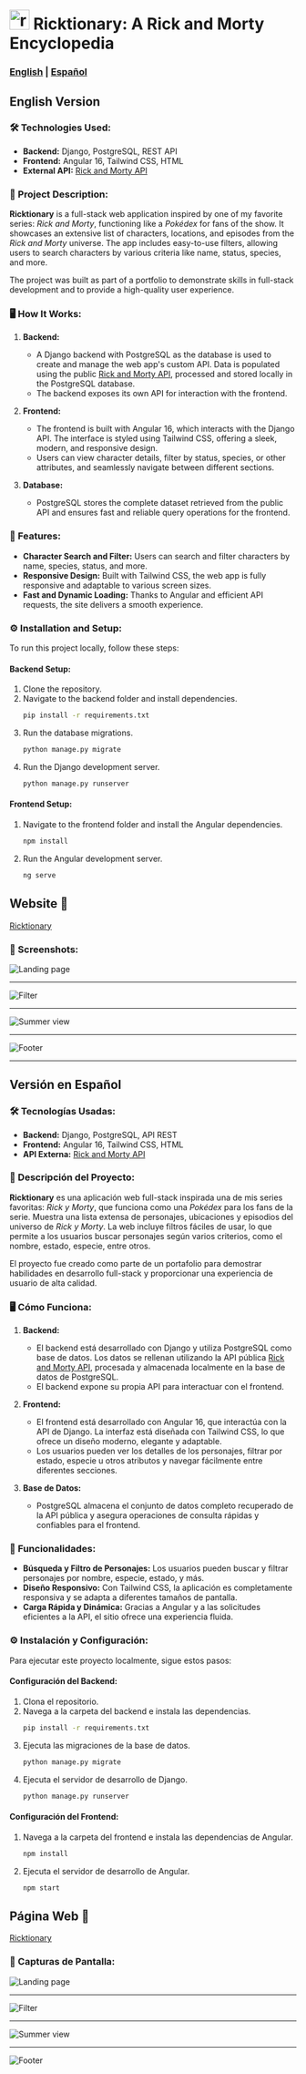 # [<img src="./rickandmortyfront/rym/src/favicon.ico" alt="ricktionary favicon" height="35">](https://ricktionary.vercel.app) Ricktionary: A Rick and Morty Encyclopedia

### [English](#english-version) | [Español](#versión-en-español)

## English Version

### 🛠️ Technologies Used:
- **Backend:** Django, PostgreSQL, REST API
- **Frontend:** Angular 16, Tailwind CSS, HTML
- **External API:** [Rick and Morty API](https://rickandmortyapi.com/)

### 📖 Project Description:
**Ricktionary** is a full-stack web application inspired by one of my favorite series: *Rick and Morty*, functioning like a *Pokédex* for fans of the show. It showcases an extensive list of characters, locations, and episodes from the *Rick and Morty* universe. The app includes easy-to-use filters, allowing users to search characters by various criteria like name, status, species, and more.

The project was built as part of a portfolio to demonstrate skills in full-stack development and to provide a high-quality user experience.

### 🖥️ How It Works:
1. **Backend:**
   - A Django backend with PostgreSQL as the database is used to create and manage the web app's custom API. Data is populated using the public [Rick and Morty API](https://rickandmortyapi.com/), processed and stored locally in the PostgreSQL database. 
   - The backend exposes its own API for interaction with the frontend.
   
2. **Frontend:**
   - The frontend is built with Angular 16, which interacts with the Django API. The interface is styled using Tailwind CSS, offering a sleek, modern, and responsive design.
   - Users can view character details, filter by status, species, or other attributes, and seamlessly navigate between different sections.
   
3. **Database:** 
   - PostgreSQL stores the complete dataset retrieved from the public API and ensures fast and reliable query operations for the frontend.

### 🚀 Features:
- **Character Search and Filter:** Users can search and filter characters by name, species, status, and more.
- **Responsive Design:** Built with Tailwind CSS, the web app is fully responsive and adaptable to various screen sizes.
- **Fast and Dynamic Loading:** Thanks to Angular and efficient API requests, the site delivers a smooth experience.

### ⚙️ Installation and Setup:
To run this project locally, follow these steps:

#### Backend Setup:
1. Clone the repository.
2. Navigate to the backend folder and install dependencies.
    ```bash
    pip install -r requirements.txt
    ```
3. Run the database migrations.
    ```bash
    python manage.py migrate
    ```
4. Run the Django development server.
    ```bash
    python manage.py runserver
    ```

#### Frontend Setup:
1. Navigate to the frontend folder and install the Angular dependencies.
    ```bash
    npm install
    ```
2. Run the Angular development server.
    ```bash
    ng serve
    ```

## Website 👀

[Ricktionary](https://ricktionary.vercel.app)

### 📸 Screenshots:
![Landing page](./rickandmortyfront/rym/src/assets/screenshots/landing.png)

---

![Filter](./rickandmortyfront/rym/src/assets/screenshots/poopybutthole-filter.png)

---

![Summer view](./rickandmortyfront/rym/src/assets/screenshots/summer-view.png)

---

![Footer](./rickandmortyfront/rym/src/assets/screenshots/footer.png)

---

## Versión en Español

### 🛠️ Tecnologías Usadas:
- **Backend:** Django, PostgreSQL, API REST
- **Frontend:** Angular 16, Tailwind CSS, HTML
- **API Externa:** [Rick and Morty API](https://rickandmortyapi.com/)

### 📖 Descripción del Proyecto:
**Ricktionary** es una aplicación web full-stack inspirada una de mis series favoritas: *Rick y Morty*, que funciona como una *Pokédex* para los fans de la serie. Muestra una lista extensa de personajes, ubicaciones y episodios del universo de *Rick y Morty*. La web incluye filtros fáciles de usar, lo que permite a los usuarios buscar personajes según varios criterios, como el nombre, estado, especie, entre otros.

El proyecto fue creado como parte de un portafolio para demostrar habilidades en desarrollo full-stack y proporcionar una experiencia de usuario de alta calidad.

### 🖥️ Cómo Funciona:
1. **Backend:**
   - El backend está desarrollado con Django y utiliza PostgreSQL como base de datos. Los datos se rellenan utilizando la API pública [Rick and Morty API](https://rickandmortyapi.com/), procesada y almacenada localmente en la base de datos de PostgreSQL.
   - El backend expone su propia API para interactuar con el frontend.
   
2. **Frontend:**
   - El frontend está desarrollado con Angular 16, que interactúa con la API de Django. La interfaz está diseñada con Tailwind CSS, lo que ofrece un diseño moderno, elegante y adaptable.
   - Los usuarios pueden ver los detalles de los personajes, filtrar por estado, especie u otros atributos y navegar fácilmente entre diferentes secciones.

3. **Base de Datos:** 
   - PostgreSQL almacena el conjunto de datos completo recuperado de la API pública y asegura operaciones de consulta rápidas y confiables para el frontend.

### 🚀 Funcionalidades:
- **Búsqueda y Filtro de Personajes:** Los usuarios pueden buscar y filtrar personajes por nombre, especie, estado, y más.
- **Diseño Responsivo:** Con Tailwind CSS, la aplicación es completamente responsiva y se adapta a diferentes tamaños de pantalla.
- **Carga Rápida y Dinámica:** Gracias a Angular y a las solicitudes eficientes a la API, el sitio ofrece una experiencia fluida.

### ⚙️ Instalación y Configuración:
Para ejecutar este proyecto localmente, sigue estos pasos:

#### Configuración del Backend:
1. Clona el repositorio.
2. Navega a la carpeta del backend e instala las dependencias.
    ```bash
    pip install -r requirements.txt
    ```
3. Ejecuta las migraciones de la base de datos.
    ```bash
    python manage.py migrate
    ```
4. Ejecuta el servidor de desarrollo de Django.
    ```bash
    python manage.py runserver
    ```

#### Configuración del Frontend:
1. Navega a la carpeta del frontend e instala las dependencias de Angular.
    ```bash
    npm install
    ```
2. Ejecuta el servidor de desarrollo de Angular.
    ```bash
    npm start
    ```

## Página Web 👀

[Ricktionary](https://ricktionary.vercel.app)

### 📸 Capturas de Pantalla:
![Landing page](./rickandmortyfront/rym/src/assets/screenshots/landing.png)

---

![Filter](./rickandmortyfront/rym/src/assets/screenshots/poopybutthole-filter.png)

---

![Summer view](./rickandmortyfront/rym/src/assets/screenshots/summer-view.png)

---

![Footer](./rickandmortyfront/rym/src/assets/screenshots/footer.png)
